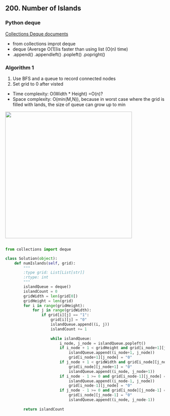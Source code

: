## 200. Number of Islands
### Python deque
[Collections Deque documents](https://docs.python.org/3/library/collections.html#deque-objects)
- from collections improt deque
- deque (Aversge O(1))is faster than using list (O(n) time)
- .append() .appendleft() .popleft() .popright()

### Algorithm 1
1. Use BFS and a queue to record connected nodes
2. Set grid to 0 after visted
- Time complexity: O(Width * Height)  =O(n)?
- Space complexity: O(min(M,N)), because in worst case where the grid is filled with lands, the size of queue can grow up to min
<!-- ![](https://i.imgur.com/TAoYsPz.jpeg) -->
<img src="https://i.imgur.com/TAoYsPz.jpeg" width="400">

```python

from collections import deque

class Solution(object):
    def numIslands(self, grid):
        """
        :type grid: List[List[str]]
        :rtype: int
        """
        islandQueue = deque()
        islandCount = 0
        gridWidth = len(grid[0])
        gridHeight = len(grid)
        for i in range(gridHeight):
            for j in range(gridWidth):
                if grid[i][j] == "1":
                    grid[i][j] = "0"
                    islandQueue.append((i, j))
                    islandCount += 1
                
                    while islandQueue:
                        i_node, j_node = islandQueue.popleft()
                        if i_node + 1 < gridHeight and grid[i_node+1][j_node] == "1":
                            islandQueue.append((i_node+1, j_node))
                            grid[i_node+1][j_node] = "0"
                        if j_node + 1 < gridWidth and grid[i_node][j_node+1] == "1":
                            grid[i_node][j_node+1] = "0"
                            islandQueue.append((i_node, j_node+1))
                        if i_node - 1 >= 0 and grid[i_node-1][j_node] == "1":
                            islandQueue.append((i_node-1, j_node))
                            grid[i_node-1][j_node] = "0"
                        if j_node - 1 >= 0 and grid[i_node][j_node-1] == "1":
                            grid[i_node][j_node-1] = "0"
                            islandQueue.append((i_node, j_node-1))
                                
        return islandCount
```
